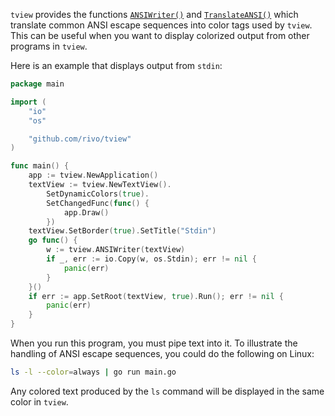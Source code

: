 `tview` provides the functions [`ANSIWriter()`](https://godoc.org/github.com/rivo/tview#ANSIWriter) and [`TranslateANSI()`](https://godoc.org/github.com/rivo/tview#TranslateANSI) which translate common ANSI escape sequences into color tags used by `tview`. This can be useful when you want to display colorized output from other programs in `tview`.

Here is an example that displays output from `stdin`:

```go
package main

import (
	"io"
	"os"

	"github.com/rivo/tview"
)

func main() {
	app := tview.NewApplication()
	textView := tview.NewTextView().
		SetDynamicColors(true).
		SetChangedFunc(func() {
			app.Draw()
		})
	textView.SetBorder(true).SetTitle("Stdin")
	go func() {
		w := tview.ANSIWriter(textView)
		if _, err := io.Copy(w, os.Stdin); err != nil {
			panic(err)
		}
	}()
	if err := app.SetRoot(textView, true).Run(); err != nil {
		panic(err)
	}
}
```

When you run this program, you must pipe text into it. To illustrate the handling of ANSI escape sequences, you could do the following on Linux:

```bash
ls -l --color=always | go run main.go
```

Any colored text produced by the `ls` command will be displayed in the same color in `tview`.